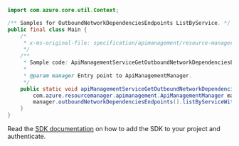 ```java
import com.azure.core.util.Context;

/** Samples for OutboundNetworkDependenciesEndpoints ListByService. */
public final class Main {
    /*
     * x-ms-original-file: specification/apimanagement/resource-manager/Microsoft.ApiManagement/stable/2021-08-01/examples/ApiManagementServiceGetOutboundNetworkDependenciesEndpoints.json
     */
    /**
     * Sample code: ApiManagementServiceGetOutboundNetworkDependenciesEndpoints.
     *
     * @param manager Entry point to ApiManagementManager.
     */
    public static void apiManagementServiceGetOutboundNetworkDependenciesEndpoints(
        com.azure.resourcemanager.apimanagement.ApiManagementManager manager) {
        manager.outboundNetworkDependenciesEndpoints().listByServiceWithResponse("rg1", "apimService1", Context.NONE);
    }
}
```

Read the [SDK documentation](https://github.com/Azure/azure-sdk-for-java/blob/azure-resourcemanager-apimanagement_1.0.0-beta.3/sdk/apimanagement/azure-resourcemanager-apimanagement/README.md) on how to add the SDK to your project and authenticate.
